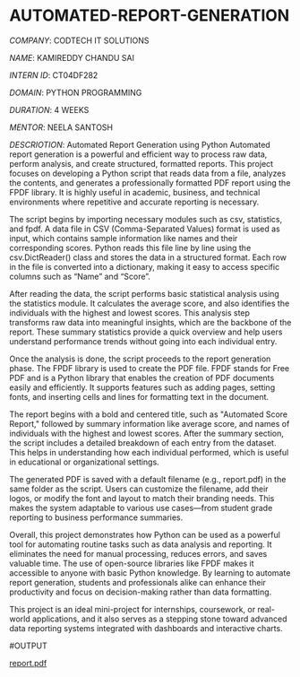 # AUTOMATED-REPORT-GENERATION

*COMPANY*: CODTECH IT SOLUTIONS

*NAME*: KAMIREDDY CHANDU SAI

*INTERN ID*: CT04DF282

*DOMAIN*: PYTHON PROGRAMMING

*DURATION*: 4 WEEKS

*MENTOR*: NEELA SANTOSH

*DESCRIOTION*:
Automated Report Generation using Python
Automated report generation is a powerful and efficient way to process raw data, perform analysis, and create structured, formatted reports. This project focuses on developing a Python script that reads data from a file, analyzes the contents, and generates a professionally formatted PDF report using the FPDF library. It is highly useful in academic, business, and technical environments where repetitive and accurate reporting is necessary.

The script begins by importing necessary modules such as csv, statistics, and fpdf. A data file in CSV (Comma-Separated Values) format is used as input, which contains sample information like names and their corresponding scores. Python reads this file line by line using the csv.DictReader() class and stores the data in a structured format. Each row in the file is converted into a dictionary, making it easy to access specific columns such as “Name” and “Score”.

After reading the data, the script performs basic statistical analysis using the statistics module. It calculates the average score, and also identifies the individuals with the highest and lowest scores. This analysis step transforms raw data into meaningful insights, which are the backbone of the report. These summary statistics provide a quick overview and help users understand performance trends without going into each individual entry.

Once the analysis is done, the script proceeds to the report generation phase. The FPDF library is used to create the PDF file. FPDF stands for Free PDF and is a Python library that enables the creation of PDF documents easily and efficiently. It supports features such as adding pages, setting fonts, and inserting cells and lines for formatting text in the document.

The report begins with a bold and centered title, such as "Automated Score Report," followed by summary information like average score, and names of individuals with the highest and lowest scores. After the summary section, the script includes a detailed breakdown of each entry from the dataset. This helps in understanding how each individual performed, which is useful in educational or organizational settings.

The generated PDF is saved with a default filename (e.g., report.pdf) in the same folder as the script. Users can customize the filename, add their logos, or modify the font and layout to match their branding needs. This makes the system adaptable to various use cases—from student grade reporting to business performance summaries.

Overall, this project demonstrates how Python can be used as a powerful tool for automating routine tasks such as data analysis and reporting. It eliminates the need for manual processing, reduces errors, and saves valuable time. The use of open-source libraries like FPDF makes it accessible to anyone with basic Python knowledge. By learning to automate report generation, students and professionals alike can enhance their productivity and focus on decision-making rather than data formatting.

This project is an ideal mini-project for internships, coursework, or real-world applications, and it also serves as a stepping stone toward advanced data reporting systems integrated with dashboards and interactive charts.

#OUTPUT

[report.pdf](https://github.com/user-attachments/files/20643617/report.pdf)
